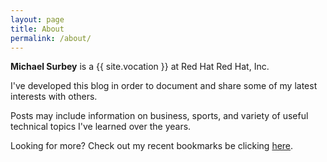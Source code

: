 ```yaml
---
layout: page
title: About
permalink: /about/
---
```


**Michael Surbey** is a {{ site.vocation }} at Red Hat Red Hat, Inc.

I've developed this blog in order to document and share some of my latest interests with others.

Posts may include information on business, sports, and variety of useful technical topics I've learned over the years.

Looking for more? Check out my recent bookmarks be clicking [here](https://pinboard.in/u:msurbey).
